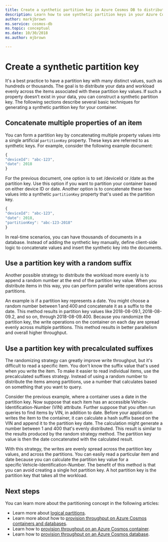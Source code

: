 ```yaml
---
title: Create a synthetic partition key in Azure Cosmos DB to distribute your data and workload evenly.
description: Learn how to use synthetic partition keys in your Azure Cosmos containers
author: markjbrown
ms.service: cosmos-db
ms.topic: conceptual
ms.date: 10/30/2018
ms.author: mjbrown

---
```


# Create a synthetic partition key

It's a best practice to have a partition key with many distinct values, such as hundreds or thousands. The goal is to distribute your data and workload evenly across the items associated with these partition key values. If such a property doesn’t exist in your data, you can construct a synthetic partition key. The following sections describe several basic techniques for generating a synthetic partition key for your container.

## Concatenate multiple properties of an item

You can form a partition key by concatenating multiple property values into a single artificial `partitionKey` property. These keys are referred to as synthetic keys. For example, consider the following example document:

```JavaScript
{
"deviceId": "abc-123",
"date": 2018
}
```

For the previous document, one option is to set /deviceId or /date as the partition key. Use this option if you want to partition your container based on either device ID or date. Another option is to concatenate these two values into a synthetic `partitionKey` property that's used as the partition key.

```JavaScript
{
"deviceId": "abc-123",
"date": 2018,
"partitionKey": "abc-123-2018"
}
```

In real-time scenarios, you can have thousands of documents in a database. Instead of adding the synthetic key manually, define client-side logic to concatenate values and insert the synthetic key into the documents.

## Use a partition key with a random suffix

Another possible strategy to distribute the workload more evenly is to append a random number at the end of the partition key value. When you distribute items in this way, you can perform parallel write operations across partitions.

An example is if a partition key represents a date. You might choose a random number between 1 and 400 and concatenate it as a suffix to the date. This method results in partition key values like 2018-08-09.1, 2018-08-09.2, and so on, through 2018-08-09.400. Because you randomize the partition key, the write operations on the container on each day are spread evenly across multiple partitions. This method results in better parallelism and overall higher throughput.

## Use a partition key with precalculated suffixes 

The randomizing strategy can greatly improve write throughput, but it's difficult to read a specific item. You don't know the suffix value that's used when you write the item. To make it easier to read individual items, use the precalculated suffixes strategy. Instead of using a random number to distribute the items among partitions, use a number that calculates based on something that you want to query.

Consider the previous example, where a container uses a date in the partition key. Now suppose that each item has an accessible Vehicle-Identification-Number (VIN) attribute. Further suppose that you often run queries to find items by VIN, in addition to date. Before your application writes the item to the container, it can calculate a hash suffix based on the VIN and append it to the partition key date. The calculation might generate a number between 1 and 400 that's evenly distributed. This result is similar to the results produced by the random strategy method. The partition key value is then the date concatenated with the calculated result.

With this strategy, the writes are evenly spread across the partition key values, and across the partitions. You can easily read a particular item and date because you can calculate the partition key value for a specific Vehicle-Identification-Number. The benefit of this method is that you can avoid creating a single hot partition key. A hot partition key is the partition key that takes all the workload. 

## Next steps

You can learn more about the partitioning concept in the following articles:

* Learn more about [logical partitions](partition-data.md).
* Learn more about how to [provision throughput on Azure Cosmos containers and databases](set-throughput.md).
* Learn how to [provision throughput on an Azure Cosmos container](how-to-provision-container-throughput.md).
* Learn how to [provision throughput on an Azure Cosmos database](how-to-provision-database-throughput.md).
